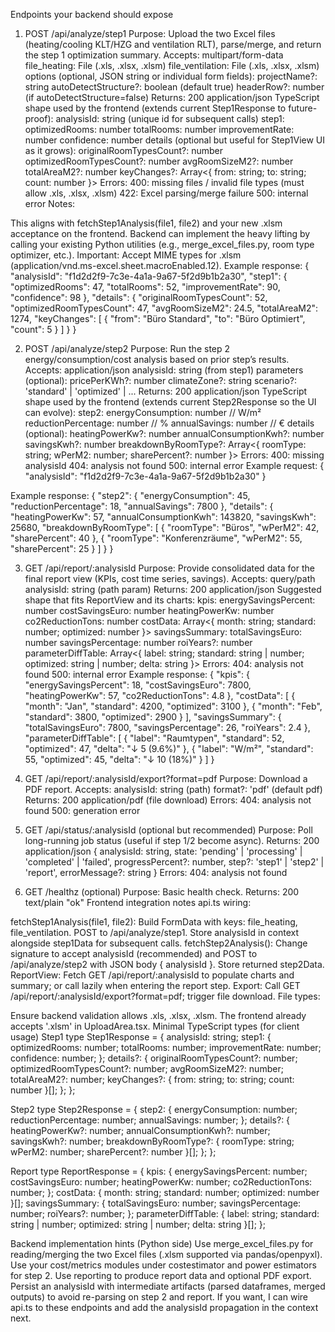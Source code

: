 Endpoints your backend should expose
1) POST /api/analyze/step1
Purpose: Upload the two Excel files (heating/cooling KLT/HZG and ventilation RLT), parse/merge, and return the step 1 optimization summary.
Accepts: multipart/form-data
file_heating: File (.xls, .xlsx, .xlsm)
file_ventilation: File (.xls, .xlsx, .xlsm)
options (optional, JSON string or individual form fields):
projectName?: string
autoDetectStructure?: boolean (default true)
headerRow?: number (if autoDetectStructure=false)
Returns: 200 application/json
TypeScript shape used by the frontend (extends current Step1Response to future-proof):
analysisId: string (unique id for subsequent calls)
step1:
optimizedRooms: number
totalRooms: number
improvementRate: number
confidence: number
details (optional but useful for Step1View UI as it grows):
originalRoomTypesCount?: number
optimizedRoomTypesCount?: number
avgRoomSizeM2?: number
totalAreaM2?: number
keyChanges?: Array<{ from: string; to: string; count: number }>
Errors:
400: missing files / invalid file types (must allow .xls, .xlsx, .xlsm)
422: Excel parsing/merge failure
500: internal error
Notes:

This aligns with fetchStep1Analysis(file1, file2) and your new .xlsm acceptance on the frontend.
Backend can implement the heavy lifting by calling your existing Python utilities (e.g., merge_excel_files.py, room type optimizer, etc.).
Important: Accept MIME types for .xlsm (application/vnd.ms-excel.sheet.macroEnabled.12).
Example response:
{
"analysisId": "f1d2d2f9-7c3e-4a1a-9a67-5f2d9b1b2a30",
"step1": {
"optimizedRooms": 47,
"totalRooms": 52,
"improvementRate": 90,
"confidence": 98
},
"details": {
"originalRoomTypesCount": 52,
"optimizedRoomTypesCount": 47,
"avgRoomSizeM2": 24.5,
"totalAreaM2": 1274,
"keyChanges": [
{ "from": "Büro Standard", "to": "Büro Optimiert", "count": 5 }
]
}
}

2) POST /api/analyze/step2
Purpose: Run the step 2 energy/consumption/cost analysis based on prior step’s results.
Accepts: application/json
analysisId: string (from step1)
parameters (optional):
pricePerKWh?: number
climateZone?: string
scenario?: 'standard' | 'optimized' | ...
Returns: 200 application/json
TypeScript shape used by the frontend (extends current Step2Response so the UI can evolve):
step2:
energyConsumption: number // W/m²
reductionPercentage: number // %
annualSavings: number // €
details (optional):
heatingPowerKw?: number
annualConsumptionKwh?: number
savingsKwh?: number
breakdownByRoomType?: Array<{ roomType: string; wPerM2: number; sharePercent?: number }>
Errors:
400: missing analysisId
404: analysis not found
500: internal error
Example request:
{ "analysisId": "f1d2d2f9-7c3e-4a1a-9a67-5f2d9b1b2a30" }

Example response:
{
"step2": {
"energyConsumption": 45,
"reductionPercentage": 18,
"annualSavings": 7800
},
"details": {
"heatingPowerKw": 57,
"annualConsumptionKwh": 143820,
"savingsKwh": 25680,
"breakdownByRoomType": [
{ "roomType": "Büros", "wPerM2": 42, "sharePercent": 40 },
{ "roomType": "Konferenzräume", "wPerM2": 55, "sharePercent": 25 }
]
}
}

3) GET /api/report/:analysisId
Purpose: Provide consolidated data for the final report view (KPIs, cost time series, savings).
Accepts: query/path
analysisId: string (path param)
Returns: 200 application/json
Suggested shape that fits ReportView and its charts:
kpis:
energySavingsPercent: number
costSavingsEuro: number
heatingPowerKw: number
co2ReductionTons: number
costData: Array<{ month: string; standard: number; optimized: number }>
savingsSummary:
totalSavingsEuro: number
savingsPercentage: number
roiYears?: number
parameterDiffTable: Array<{ label: string; standard: string | number; optimized: string | number; delta: string }>
Errors:
404: analysis not found
500: internal error
Example response:
{
"kpis": {
"energySavingsPercent": 18,
"costSavingsEuro": 7800,
"heatingPowerKw": 57,
"co2ReductionTons": 4.8
},
"costData": [
{ "month": "Jan", "standard": 4200, "optimized": 3100 },
{ "month": "Feb", "standard": 3800, "optimized": 2900 }
],
"savingsSummary": {
"totalSavingsEuro": 7800,
"savingsPercentage": 26,
"roiYears": 2.4
},
"parameterDiffTable": [
{ "label": "Raumtypen", "standard": 52, "optimized": 47, "delta": "↓ 5 (9.6%)" },
{ "label": "W/m²", "standard": 55, "optimized": 45, "delta": "↓ 10 (18%)" }
]
}

4) GET /api/report/:analysisId/export?format=pdf
Purpose: Download a PDF report.
Accepts:
analysisId: string (path)
format?: 'pdf' (default pdf)
Returns: 200 application/pdf (file download)
Errors:
404: analysis not found
500: generation error
5) GET /api/status/:analysisId (optional but recommended)
Purpose: Poll long-running job status (useful if step 1/2 become async).
Returns: 200 application/json
{ analysisId: string, state: 'pending' | 'processing' | 'completed' | 'failed', progressPercent?: number, step?: 'step1' | 'step2' | 'report', errorMessage?: string }
Errors:
404: analysis not found
6) GET /healthz (optional)
Purpose: Basic health check.
Returns: 200 text/plain "ok"
Frontend integration notes
api.ts wiring:

fetchStep1Analysis(file1, file2):
Build FormData with keys: file_heating, file_ventilation.
POST to /api/analyze/step1.
Store analysisId in context alongside step1Data for subsequent calls.
fetchStep2Analysis():
Change signature to accept analysisId (recommended) and POST to /api/analyze/step2 with JSON body { analysisId }.
Store returned step2Data.
ReportView:
Fetch GET /api/report/:analysisId to populate charts and summary; or call lazily when entering the report step.
Export:
Call GET /api/report/:analysisId/export?format=pdf; trigger file download.
File types:

Ensure backend validation allows .xls, .xlsx, .xlsm. The frontend already accepts '.xlsm' in UploadArea.tsx.
Minimal TypeScript types (for client usage)
Step1
type Step1Response = {
analysisId: string;
step1: {
optimizedRooms: number;
totalRooms: number;
improvementRate: number;
confidence: number;
};
details?: {
originalRoomTypesCount?: number;
optimizedRoomTypesCount?: number;
avgRoomSizeM2?: number;
totalAreaM2?: number;
keyChanges?: { from: string; to: string; count: number }[];
};
};

Step2
type Step2Response = {
step2: {
energyConsumption: number;
reductionPercentage: number;
annualSavings: number;
};
details?: {
heatingPowerKw?: number;
annualConsumptionKwh?: number;
savingsKwh?: number;
breakdownByRoomType?: { roomType: string; wPerM2: number; sharePercent?: number }[];
};
};

Report
type ReportResponse = {
kpis: {
energySavingsPercent: number;
costSavingsEuro: number;
heatingPowerKw: number;
co2ReductionTons: number;
};
costData: { month: string; standard: number; optimized: number }[];
savingsSummary: {
totalSavingsEuro: number;
savingsPercentage: number;
roiYears?: number;
};
parameterDiffTable: { label: string; standard: string | number; optimized: string | number; delta: string }[];
};

Backend implementation hints (Python side)
Use merge_excel_files.py for reading/merging the two Excel files (.xlsm supported via pandas/openpyxl).
Use your cost/metrics modules under costestimator and power estimators for step 2.
Use reporting to produce report data and optional PDF export.
Persist an analysisId with intermediate artifacts (parsed dataframes, merged outputs) to avoid re-parsing on step 2 and report.
If you want, I can wire api.ts to these endpoints and add the analysisId propagation in the context next.
